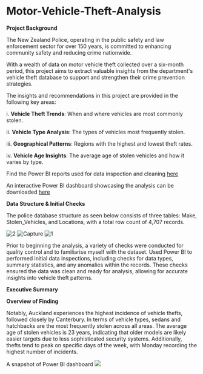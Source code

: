 # Motor-Vehicle-Theft-Analysis

**Project Background**

The New Zealand Police, operating in the public safety and law enforcement sector for over 150 years, is committed to enhancing community safety and reducing crime nationwide. 

With a wealth of data on motor vehicle theft collected over a six-month period, this project aims to extract valuable insights from the department's vehicle theft database to support and strengthen their crime prevention strategies.

The insights and recommendations in this project are provided in the following key areas:

  i. **Vehicle Theft Trends**: When and where vehicles are most commonly stolen.
  
  ii. **Vehicle Type Analysis**: The types of vehicles most frequently stolen.
  
  iii. **Geographical Patterns**: Regions with the highest and lowest theft rates.
  
  iv. **Vehicle Age Insights**: The average age of stolen vehicles and how it varies by type.
  
Find the Power BI reports used for data inspection and cleaning [here](https://github.com/user-attachments/assets/cc2d9ce7-c8ae-4f86-a249-a0f903232d6e)

An interactive Power BI dashboard showcasing the analysis can be downloaded [here](https://github.com/user-attachments/files/17305231/motor.theft_viz.-.pdf)

**Data Structure & Initial Checks**

The police database structure as seen below consists of three tables: Make, Stolen_Vehicles, and Locations, with a total row count of 4,707 records.

![2](https://github.com/user-attachments/assets/1bb897be-e2bb-4c07-85ac-247a1c436d5a)
![Capture](https://github.com/user-attachments/assets/d6788b0b-6f8c-4f42-8218-e39ead2d2c71)
![1](https://github.com/user-attachments/assets/2c955370-c6c0-43a8-9d3b-b4834795afdb)

Prior to beginning the analysis, a variety of checks were conducted for quality control and to familiarise myself with the dataset. Used Power BI to performed initial data inspections, including checks for data types, summary statistics, and any anomalies within the records. These checks ensured the data was clean and ready for analysis, allowing for accurate insights into vehicle theft patterns.

**Executive Summary**

**Overview of Finding**

Notably, Auckland experiences the highest incidence of vehicle thefts, followed closely by Canterbury. In terms of vehicle types, sedans and hatchbacks are the most frequently stolen across all areas. The average age of stolen vehicles is 23 years, indicating that older models are likely easier targets due to less sophisticated security systems. Additionally, thefts tend to peak on specific days of the week, with Monday recording the highest number of incidents.

A snapshot of  Power BI dashboard 
![](https://github.com/user-attachments/assets/e46fbe3d-ed89-4e1c-891c-7107a0dd99a0)









    
